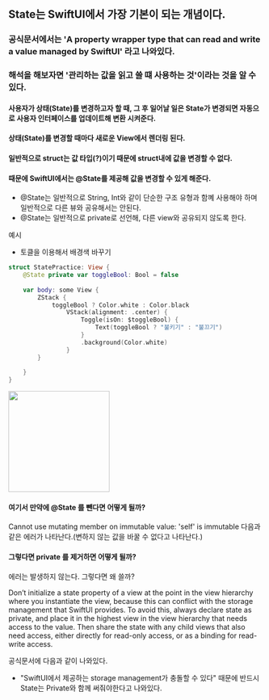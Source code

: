 ## State는 SwiftUI에서 가장 기본이 되는 개념이다. 

### 공식문서에서는 'A property wrapper type that can read and write a value managed by SwiftUI' 라고 나와있다. 
### 해석을 해보자면 '관리하는 값을 읽고 쓸 떄 사용하는 것'이라는 것을 알 수 있다. 

#### 사용자가 상태(State)를 변경하고자 할 때,  그 후 일어날 일은 State가 변경되면 자동으로 사용자 인터페이스를 업데이트해 변환 시켜준다. 
#### 상태(State)를 변경할 때마다 새로운 View에서 렌더링 된다.

#### 일반적으로 struct는 값 타입(?)이기 때문에 struct내에 값을 변경할 수 없다. 
#### 때문에 SwiftUI에서는 @State를 제공해 값을 변경할 수 있게 해준다. 

- @State는 일반적으로 String, Int와 같이 단순한 구조 유형과 함꼐 사용해야 하며 일반적으로 다른 뷰와 공유해서는 안된다. 
- @State는 일반적으로 private로 선언해, 다른 view와 공유되지 않도록 한다. 


예시

- 토클을 이용해서 배경색 바꾸기
``` swift 
struct StatePractice: View {
    @State private var toggleBool: Bool = false
    
    var body: some View {
        ZStack {
            toggleBool ? Color.white : Color.black
                VStack(alignment: .center) {
                    Toggle(isOn: $toggleBool) {
                        Text(toggleBool ? "불키기" : "불끄기")
                    }
                    .background(Color.white)
                }
        }
        
    }
}

```

<img src ="https://user-images.githubusercontent.com/78063938/178932248-57d977e8-6dab-4b46-bbe0-3189a7f32338.png" width = "200">

#### 여기서 만약에 @State 를 뺀다면 어떻게 될까?
Cannot use mutating member on immutable value: 'self' is immutable
다음과 같은 에러가 나타난다.(변하지 않는 값을 바꿀 수 없다고 나타난다.)


#### 그렇다면 private 를 제거하면 어떻게 될까?
에러는 발생하지 않는다. 그렇다면 왜 쓸까?

Don’t initialize a state property of a view at the point in the view hierarchy where you instantiate the view, because this can conflict with the storage management that SwiftUI provides. To avoid this, always declare state as private, and place it in the highest view in the view hierarchy that needs access to the value. Then share the state with any child views that also need access, either directly for read-only access, or as a binding for read-write access.

공식문서에 다음과 같이 나와있다. 

- "SwiftUI에서 제공하는 storage management가 충돌할 수 있다"
때문에 반드시 State는 Private와 함께 써줘야한다고 나와있다. 
